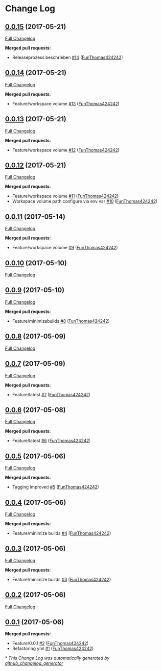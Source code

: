# Change Log

## [0.0.15](https://github.com/FunThomas424242/jenkins-pipeline.docker/tree/0.0.15) (2017-05-21)
[Full Changelog](https://github.com/FunThomas424242/jenkins-pipeline.docker/compare/0.0.14...0.0.15)

**Merged pull requests:**

- Releaseprozess beschrieben [\#14](https://github.com/FunThomas424242/jenkins-pipeline.docker/pull/14) ([FunThomas424242](https://github.com/FunThomas424242))

## [0.0.14](https://github.com/FunThomas424242/jenkins-pipeline.docker/tree/0.0.14) (2017-05-21)
[Full Changelog](https://github.com/FunThomas424242/jenkins-pipeline.docker/compare/0.0.13...0.0.14)

**Merged pull requests:**

- Feature/workspace volume [\#13](https://github.com/FunThomas424242/jenkins-pipeline.docker/pull/13) ([FunThomas424242](https://github.com/FunThomas424242))

## [0.0.13](https://github.com/FunThomas424242/jenkins-pipeline.docker/tree/0.0.13) (2017-05-21)
[Full Changelog](https://github.com/FunThomas424242/jenkins-pipeline.docker/compare/0.0.12...0.0.13)

**Merged pull requests:**

- Feature/workspace volume [\#12](https://github.com/FunThomas424242/jenkins-pipeline.docker/pull/12) ([FunThomas424242](https://github.com/FunThomas424242))

## [0.0.12](https://github.com/FunThomas424242/jenkins-pipeline.docker/tree/0.0.12) (2017-05-21)
[Full Changelog](https://github.com/FunThomas424242/jenkins-pipeline.docker/compare/0.0.11...0.0.12)

**Merged pull requests:**

- Feature/workspace volume [\#11](https://github.com/FunThomas424242/jenkins-pipeline.docker/pull/11) ([FunThomas424242](https://github.com/FunThomas424242))
- Workspace volume path configure via env var [\#10](https://github.com/FunThomas424242/jenkins-pipeline.docker/pull/10) ([FunThomas424242](https://github.com/FunThomas424242))

## [0.0.11](https://github.com/FunThomas424242/jenkins-pipeline.docker/tree/0.0.11) (2017-05-14)
[Full Changelog](https://github.com/FunThomas424242/jenkins-pipeline.docker/compare/0.0.10...0.0.11)

**Merged pull requests:**

- Feature/workspace volume [\#9](https://github.com/FunThomas424242/jenkins-pipeline.docker/pull/9) ([FunThomas424242](https://github.com/FunThomas424242))

## [0.0.10](https://github.com/FunThomas424242/jenkins-pipeline.docker/tree/0.0.10) (2017-05-10)
[Full Changelog](https://github.com/FunThomas424242/jenkins-pipeline.docker/compare/0.0.9...0.0.10)

## [0.0.9](https://github.com/FunThomas424242/jenkins-pipeline.docker/tree/0.0.9) (2017-05-10)
[Full Changelog](https://github.com/FunThomas424242/jenkins-pipeline.docker/compare/0.0.8...0.0.9)

**Merged pull requests:**

- Feature/minimizebuilds [\#8](https://github.com/FunThomas424242/jenkins-pipeline.docker/pull/8) ([FunThomas424242](https://github.com/FunThomas424242))

## [0.0.8](https://github.com/FunThomas424242/jenkins-pipeline.docker/tree/0.0.8) (2017-05-09)
[Full Changelog](https://github.com/FunThomas424242/jenkins-pipeline.docker/compare/0.0.7...0.0.8)

## [0.0.7](https://github.com/FunThomas424242/jenkins-pipeline.docker/tree/0.0.7) (2017-05-09)
[Full Changelog](https://github.com/FunThomas424242/jenkins-pipeline.docker/compare/0.0.6...0.0.7)

**Merged pull requests:**

- Feature/latest [\#7](https://github.com/FunThomas424242/jenkins-pipeline.docker/pull/7) ([FunThomas424242](https://github.com/FunThomas424242))

## [0.0.6](https://github.com/FunThomas424242/jenkins-pipeline.docker/tree/0.0.6) (2017-05-08)
[Full Changelog](https://github.com/FunThomas424242/jenkins-pipeline.docker/compare/0.0.5...0.0.6)

**Merged pull requests:**

- Feature/latest [\#6](https://github.com/FunThomas424242/jenkins-pipeline.docker/pull/6) ([FunThomas424242](https://github.com/FunThomas424242))

## [0.0.5](https://github.com/FunThomas424242/jenkins-pipeline.docker/tree/0.0.5) (2017-05-06)
[Full Changelog](https://github.com/FunThomas424242/jenkins-pipeline.docker/compare/0.0.4...0.0.5)

**Merged pull requests:**

- Tagging improved [\#5](https://github.com/FunThomas424242/jenkins-pipeline.docker/pull/5) ([FunThomas424242](https://github.com/FunThomas424242))

## [0.0.4](https://github.com/FunThomas424242/jenkins-pipeline.docker/tree/0.0.4) (2017-05-06)
[Full Changelog](https://github.com/FunThomas424242/jenkins-pipeline.docker/compare/0.0.3...0.0.4)

**Merged pull requests:**

- Feature/minimize builds [\#4](https://github.com/FunThomas424242/jenkins-pipeline.docker/pull/4) ([FunThomas424242](https://github.com/FunThomas424242))

## [0.0.3](https://github.com/FunThomas424242/jenkins-pipeline.docker/tree/0.0.3) (2017-05-06)
[Full Changelog](https://github.com/FunThomas424242/jenkins-pipeline.docker/compare/0.0.2...0.0.3)

**Merged pull requests:**

- Feature/minimize builds [\#3](https://github.com/FunThomas424242/jenkins-pipeline.docker/pull/3) ([FunThomas424242](https://github.com/FunThomas424242))

## [0.0.2](https://github.com/FunThomas424242/jenkins-pipeline.docker/tree/0.0.2) (2017-05-06)
[Full Changelog](https://github.com/FunThomas424242/jenkins-pipeline.docker/compare/0.0.1...0.0.2)

## [0.0.1](https://github.com/FunThomas424242/jenkins-pipeline.docker/tree/0.0.1) (2017-05-06)
**Merged pull requests:**

- Feature/0.0.1 [\#2](https://github.com/FunThomas424242/jenkins-pipeline.docker/pull/2) ([FunThomas424242](https://github.com/FunThomas424242))
- Refactoring yml [\#1](https://github.com/FunThomas424242/jenkins-pipeline.docker/pull/1) ([FunThomas424242](https://github.com/FunThomas424242))



\* *This Change Log was automatically generated by [github_changelog_generator](https://github.com/skywinder/Github-Changelog-Generator)*